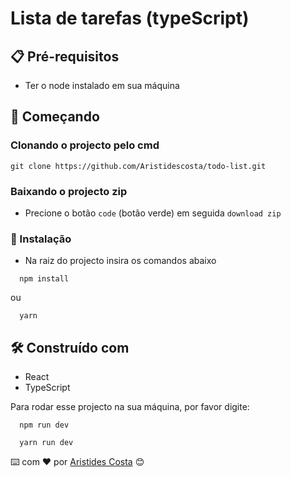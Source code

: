 # Lista de tarefas (typeScript)



## 📋 Pré-requisitos
- Ter o node instalado em sua máquina

## 🚀 Começando
### Clonando o projecto pelo cmd
```
git clone https://github.com/Aristidescosta/todo-list.git
```
### Baixando o projecto zip
- Precione o botão `code` (botão verde) em seguida `download zip`

### 🔧 Instalação
- Na raiz do projecto insira os comandos abaixo
```
  npm install
```

ou 

```
  yarn
```

## 🛠️ Construído com
- React
- TypeScript

Para rodar esse projecto na sua máquina, por favor digite: 

```
  npm run dev
```

```
  yarn run dev
```

⌨️ com ❤️ por [Aristides Costa](https://web.facebook.com/joao.jorge.90857901) 😊
